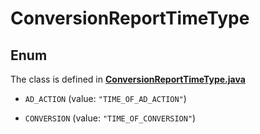 

# ConversionReportTimeType

## Enum

The class is defined in **[ConversionReportTimeType.java](../../src/main/java/org/openapitools/model/ConversionReportTimeType.java)**


* `AD_ACTION` (value: `"TIME_OF_AD_ACTION"`)

* `CONVERSION` (value: `"TIME_OF_CONVERSION"`)



